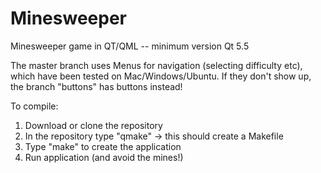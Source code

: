 # Minesweeper
Minesweeper game in QT/QML -- minimum version Qt 5.5

The master branch uses Menus for navigation (selecting difficulty etc), which have been tested on Mac/Windows/Ubuntu. If they don't show up, the branch "buttons" has buttons instead!

To compile:

1) Download or clone the repository
2) In the repository type "qmake" -> this should create a Makefile
3) Type "make" to create the application
4) Run application (and avoid the mines!)
